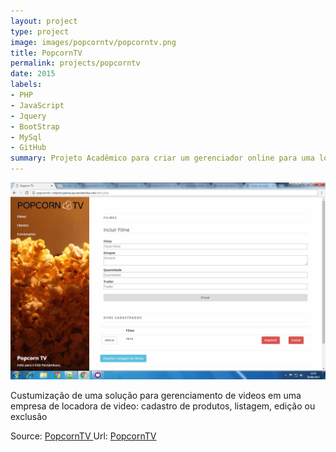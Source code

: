 ```yaml
---
layout: project
type: project
image: images/popcorntv/popcorntv.png
title: PopcornTV
permalink: projects/popcorntv
date: 2015
labels:
- PHP
- JavaScript
- Jquery
- BootStrap
- MySql
- GitHub
summary: Projeto Acadêmico para criar um gerenciador online para uma locadora de video. Usando Php puro.
---
```


<div class="ui small rounded images">
	<img class="ui right floated rounded image" src="../images/popcorntv/popcorntv.png">
</div>


Custumização de uma solução para gerenciamento de videos em uma empresa de locadora de video: cadastro de produtos, listagem, edição ou exclusão 
 

Source: <a href="https://github.com/alexjosesilva/PopCornTV-VideoLocadora">
			<i class="large github icon"></i> PopcornTV
		 </a>
Url: <a href="http://lojavirtualcodeigniter1.azurewebsites.net/">
			<i class="large fa-google-play icon"></i> PopcornTV
	</a>
		 
		 

		 